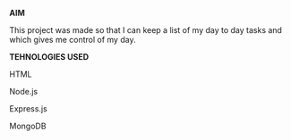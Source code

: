 **AIM**

This project was made so that I can keep a list of my day to day tasks and which gives me control of my day.

**TEHNOLOGIES USED**

HTML

Node.js

Express.js

MongoDB


